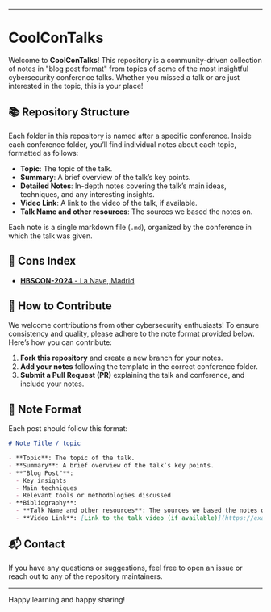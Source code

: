 
---

# CoolConTalks

Welcome to **CoolConTalks**! This repository is a community-driven collection of notes in "blog post format" from topics of some of the most insightful cybersecurity conference talks. Whether you missed a talk or are just interested in the topic, this is your place!

## 📚 Repository Structure

Each folder in this repository is named after a specific conference. Inside each conference folder, you’ll find individual notes about each topic, formatted as follows:

- **Topic**: The topic of the talk.
- **Summary**: A brief overview of the talk’s key points.
- **Detailed Notes**: In-depth notes covering the talk’s main ideas, techniques, and any interesting insights.
- **Video Link**: A link to the video of the talk, if available.
- **Talk Name and other resources**: The sources we based the notes on.

Each note is a single markdown file (`.md`), organized by the conference in which the talk was given.


## 📑 Cons Index

- [**HBSCON-2024** - La Nave, Madrid](./HBSCON)
  

## 🚀 How to Contribute

We welcome contributions from other cybersecurity enthusiasts! To ensure consistency and quality, please adhere to the note format provided below. Here’s how you can contribute:

1. **Fork this repository** and create a new branch for your notes.
2. **Add your notes** following the template in the correct conference folder.
3. **Submit a Pull Request (PR)** explaining the talk and conference, and include your notes.


## 📝 Note Format

Each post should follow this format:

```markdown
# Note Title / topic

- **Topic**: The topic of the talk.
- **Summary**: A brief overview of the talk’s key points.
- **"Blog Post"**:
  - Key insights
  - Main techniques
  - Relevant tools or methodologies discussed
- **Bibliography**:
  - **Talk Name and other resources**: The sources we based the notes on.
  - **Video Link**: [Link to the talk video (if available)](https://example.com)
```

## 📬 Contact

If you have any questions or suggestions, feel free to open an issue or reach out to any of the repository maintainers.

---

Happy learning and happy sharing!


